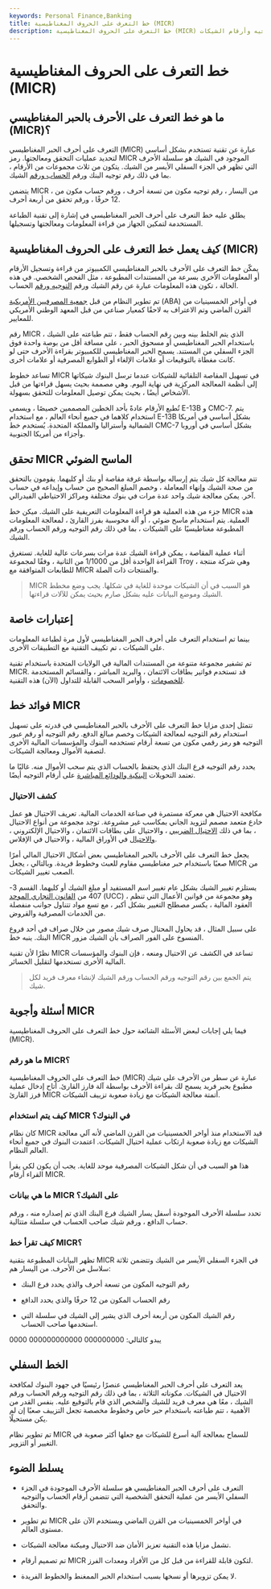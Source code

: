 ```yaml
---
keywords: Personal Finance,Banking
title: خط التعرف على الحروف المغناطيسية (MICR)
description: خط التعرف على الحروف المغناطيسية (MICR) هو الخط الموجود في الجزء السفلي من الشيك الذي يتضمن الحساب المصرفي والتوجيه وأرقام الشيكات.
---
```


# خط التعرف على الحروف المغناطيسية (MICR)
## ما هو خط التعرف على الأحرف بالحبر المغناطيسي (MICR)؟

التعرف على أحرف الحبر المغناطيسي (MICR) عبارة عن تقنية تستخدم بشكل أساسي لتحديد عمليات التحقق ومعالجتها. رمز MICR الموجود في الشيك هو سلسلة الأحرف التي تظهر في الجزء السفلي الأيسر من الشيك. يتكون من ثلاث مجموعات من الأرقام ، بما في ذلك رقم توجيه البنك ورقم [الحساب ورقم](/account-number) الشيك.

يتضمن MICR ، من اليسار ، رقم توجيه مكون من تسعة أحرف ، ورقم حساب مكون من 12 حرفًا ، ورقم تحقق من أربعة أحرف.

يطلق عليه خط التعرف على أحرف الحبر المغناطيسي في إشارة إلى تقنية الطباعة المستخدمة لتمكين الجهاز من قراءة المعلومات ومعالجتها وتسجيلها.

## كيف يعمل خط التعرف على الحروف المغناطيسية (MICR)

يمكّن خط التعرف على الأحرف بالحبر المغناطيسي الكمبيوتر من قراءة وتسجيل الأرقام أو المعلومات الأخرى بسرعة من المستندات المطبوعة ، مثل الفحص الشخصي. في هذه الحالة ، تكون هذه المعلومات عبارة عن رقم الشيك ورقم [التوجيه ورقم](/routing_transit_number) الحساب.

تم تطوير النظام من قبل [جمعية المصرفيين الأمريكية](/aba) (ABA) في أواخر الخمسينيات من القرن الماضي وتم الاعتراف به لاحقًا كمعيار صناعي من قبل المعهد الوطني الأمريكي للمعايير.

رقم MICR ، الذي يتم الخلط بينه وبين رقم الحساب فقط ، تتم طباعته على الشيك باستخدام الحبر المغناطيسي أو مسحوق الحبر ، على مسافة أقل من بوصة واحدة فوق الجزء السفلي من المستند. يسمح الحبر المغناطيسي للكمبيوتر بقراءة الأحرف حتى لو كانت مغطاة بالتوقيعات أو علامات الإلغاء أو الطوابع المصرفية أو علامات أخرى.

تساعد خطوط MICR في تسهيل المقاصة التلقائية للشيكات عندما ترسل البنوك شيكاتها إلى أنظمة المعالجة المركزية في نهاية اليوم. وهي مصممة بحيث يسهل قراءتها من قبل الأشخاص أيضًا ، بحيث يمكن توصيل المعلومات للتحقق بسهولة.

تُطبع الأرقام عادةً بأحد الخطين المصممين خصيصًا ، ويسمى E-13B و CMC-7. يتم استخدام كلاهما في جميع أنحاء العالم ، مع استخدام E-13B بشكل أساسي في أمريكا الشمالية وأستراليا والمملكة المتحدة. يُستخدم خط CMC-7 بشكل أساسي في أوروبا وأجزاء من أمريكا الجنوبية.

## تحقق MICR الماسح الضوئي

تتم معالجة كل شيك يتم إرساله بواسطة غرفة مقاصة أو بنك أو كليهما. يقومون بالتحقق من صحة الشيك وإنهاء المعاملة ، وخصم المبلغ الصحيح من حساب وإيداعه في حساب آخر. يمكن معالجة شيك واحد عدة مرات في بنوك مختلفة ومراكز الاحتياطي الفيدرالي.

جزء من هذه العملية هو قراءة المعلومات التعريفية على الشيك. ميكن خط MICR هذه العملية. يتم استخدام ماسح ضوئي ، أو آلة محوسبة بفرز القارئ ، لمعالجة المعلومات المطبوعة مغناطيسيًا على الشيكات ، بما في ذلك رقم التوجيه ورقم الحساب ورقم الشيك.

أثناء عملية المقاصة ، يمكن قراءة الشيك عدة مرات بسرعات عالية للغاية. تستغرق القراءة الواحدة أقل من 1/1000 من الثانية ، وفقًا لمجموعة Troy ، وهي شركة منتجة للطابعات المتوافقة مع MICR والمنتجات ذات الصلة.

> MICR هو السبب في أن الشيكات موحدة للغاية في شكلها. يجب وضع مخطط الشيك وموضع البيانات عليه بشكل صارم بحيث يمكن للآلات قراءتها.

>

## إعتبارات خاصة

بينما تم استخدام التعرف على أحرف الحبر المغناطيسي لأول مرة لطباعة المعلومات على الشيكات ، تم تكييف التقنية مع التطبيقات الأخرى.

تم تشفير مجموعة متنوعة من المستندات المالية في الولايات المتحدة باستخدام تقنية MICR. قد تستخدم فواتير بطاقات الائتمان ، والبريد المباشر ، والقسائم المستخدمة [للخصومات](/rebate) ، وأوامر السحب القابلة للتداول (الآن) هذه التقنية.

## فوائد خط MICR

تتمثل إحدى مزايا خط التعرف على الأحرف بالحبر المغناطيسي في قدرته على تسهيل استخدام رقم التوجيه لمعالجة الشيكات وخصم مبالغ الدفع. رقم التوجيه أو رقم عبور التوجيه هو رمز رقمي مكون من تسعة أرقام تستخدمه البنوك والمؤسسات المالية الأخرى لتصفية الأموال ومعالجة الشيكات.

يحدد رقم التوجيه فرع البنك الذي يحتفظ بالحساب الذي يتم سحب الأموال منه. غالبًا ما تعتمد التحويلات [البنكية والودائع المباشرة](/directdeposit) على أرقام التوجيه أيضًا.

### كشف الاحتيال

مكافحة الاحتيال هي معركة مستمرة في صناعة الخدمات المالية. تعريف الاحتيال هو عمل خادع متعمد مصمم لتزويد الجاني بمكاسب غير مشروعة. توجد مجموعة من أنواع الاحتيال ، بما في ذلك [الاحتيال الضريبي](/tax-fraud) ، والاحتيال على بطاقات الائتمان ، والاحتيال الإلكتروني ، [والاحتيال](/wirefraud) في الأوراق المالية ، والاحتيال في الإفلاس.

يجعل خط التعرف على الأحرف بالحبر المغناطيسي بعض أشكال الاحتيال المالي أمرًا صعبًا باستخدام حبر مغناطيسي مقاوم للعبث وخطوط فريدة. وبالتالي ، يجعل MICR من الصعب تغيير الشيكات.

يستلزم تغيير الشيك بشكل عام تغيير اسم المستفيد أو مبلغ الشيك أو كليهما. القسم 3-407 من [القانون التجاري الموحد](/uniform-commercial-code) (UCC) ، وهو مجموعة من قوانين الأعمال التي تنظم العقود المالية ، يكسر مصطلح التغيير بشكل أكبر ، مع تسع مواد تتناول جوانب منفصلة من الخدمات المصرفية والقروض.

على سبيل المثال ، قد يحاول المحتال صرف شيك مصور من خلال صراف في أحد فروع البنك. ينبه خط MICR المنسوخ على الفور الصراف بأن الشيك مزور.

نظرًا لأن تقنية MICR تساعد في الكشف عن الاحتيال ومنعه ، فإن البنوك والمؤسسات المالية الأخرى تستخدمها لتقليل الخسائر.

> يتم الجمع بين رقم التوجيه ورقم الحساب ورقم الشيك لإنشاء معرف فريد لكل شيك.

>

## أسئلة وأجوبة MICR

فيما يلي إجابات لبعض الأسئلة الشائعة حول خط التعرف على الحروف المغناطيسية (MICR).

### ما هو رقم MICR؟

خط التعرف على الحروف المغناطيسية (MICR) عبارة عن سطر من الأحرف على شيك مطبوع بحبر فريد يسمح لك بقراءة الأحرف بواسطة آلة فارز القارئ. أتاح إدخال عملية فرز القارئ MICR أتمتة معالجة الشيكات مع زيادة صعوبة تزييف الشيكات.

### كيف يتم استخدام MICR في البنوك؟

كان نظام MICR قيد الاستخدام منذ أواخر الخمسينيات من القرن الماضي لأنه آلي معالجة الشيكات مع زيادة صعوبة ارتكاب عملية احتيال الشيكات. اعتمدت البنوك في جميع أنحاء العالم النظام.

هذا هو السبب في أن شكل الشيكات المصرفية موحد للغاية. يجب أن يكون لكي يقرأ القراء أرقام MICR.

### ما هي بيانات MICR على الشيك؟

تحدد سلسلة الأحرف الموجودة أسفل يسار الشيك فرع البنك الذي تم إصداره منه ، ورقم حساب الدافع ، ورقم شيك صاحب الحساب في سلسلة متتالية.

### كيف تقرأ خط MICR؟

تظهر البيانات المطبوعة بتقنية MICR في الجزء السفلي الأيسر من الشيك وتتضمن ثلاثة سلاسل من الأحرف. من اليسار هم:

- رقم التوجيه المكون من تسعة أحرف والذي يحدد فرع البنك

- رقم الحساب المكون من 12 حرفًا والذي يحدد الدافع

- رقم الشيك المكون من أربعة أحرف الذي يشير إلى الشيك في سلسلة التي استخدمها صاحب الحساب.

يبدو كالتالي: 000000000 000000000000 0000

## الخط السفلي

يعد التعرف على أحرف الحبر المغناطيسي عنصرًا رئيسيًا في جهود البنوك لمكافحة الاحتيال في الشيكات. مكوناته الثلاثة ، بما في ذلك رقم التوجيه ورقم الحساب ورقم الشيك ، معًا هي معرف فريد للشيك والشخص الذي قام بالتوقيع عليه. بنفس القدر من الأهمية ، تتم طباعته باستخدام حبر خاص وخطوط مخصصة تجعل التزييف صعبًا إن لم يكن مستحيلًا.

تم تطوير نظام MICR للسماح بمعالجة آلية أسرع للشيكات مع جعلها أكثر صعوبة في التغيير أو التزوير.

## يسلط الضوء

- التعرف على أحرف الحبر المغناطيسي هو سلسلة الأحرف الموجودة في الجزء السفلي الأيسر من عملية التحقق الشخصية التي تتضمن أرقام الحساب والتوجيه والتحقق.

- تم تطوير MICR في أواخر الخمسينيات من القرن الماضي ويستخدم الآن على مستوى العالم.

- تشمل مزايا هذه التقنية تعزيز الأمان ضد الاحتيال وميكنة معالجة الشيكات.

- تم تصميم أرقام MICR لتكون قابلة للقراءة من قبل كل من الأفراد ومعدات الفرز.

- لا يمكن تزويرها أو نسخها بسبب استخدام الحبر الممغنط والخطوط الفريدة.

